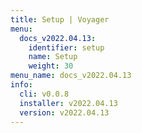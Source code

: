 ```yaml
---
title: Setup | Voyager
menu:
  docs_v2022.04.13:
    identifier: setup
    name: Setup
    weight: 30
menu_name: docs_v2022.04.13
info:
  cli: v0.0.8
  installer: v2022.04.13
  version: v2022.04.13
---
```


